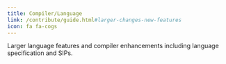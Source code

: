 ```yaml
---
title: Compiler/Language
link: /contribute/guide.html#larger-changes-new-features
icon: fa fa-cogs
---
```

Larger language features and compiler enhancements including language specification and SIPs.
